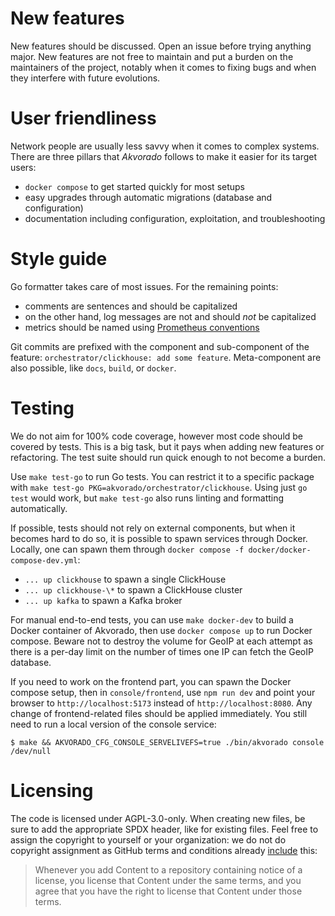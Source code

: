 # New features

New features should be discussed. Open an issue before trying anything major.
New features are not free to maintain and put a burden on the maintainers of the
project, notably when it comes to fixing bugs and when they interfere with future
evolutions.

# User friendliness

Network people are usually less savvy when it comes to complex systems. There
are three pillars that *Akvorado* follows to make it easier for its target
users:

- `docker compose` to get started quickly for most setups
- easy upgrades through automatic migrations (database and configuration)
- documentation including configuration, exploitation, and troubleshooting

# Style guide

Go formatter takes care of most issues. For the remaining points:

- comments are sentences and should be capitalized
- on the other hand, log messages are not and should *not* be capitalized
- metrics should be named using [Prometheus conventions][]

[prometheus conventions]: https://prometheus.io/docs/practices/naming/

Git commits are prefixed with the component and sub-component of the feature:
`orchestrator/clickhouse: add some feature`. Meta-component are also possible,
like `docs`, `build`, or `docker`.

# Testing

We do not aim for 100% code coverage, however most code should be covered by
tests. This is a big task, but it pays when adding new features or refactoring.
The test suite should run quick enough to not become a burden.

Use `make test-go` to run Go tests. You can restrict it to a specific package
with `make test-go PKG=akvorado/orchestrator/clickhouse`. Using just `go test`
would work, but `make test-go` also runs linting and formatting automatically.

If possible, tests should not rely on external components, but when it becomes
hard to do so, it is possible to spawn services through Docker. Locally, one
can spawn them through `docker compose -f docker/docker-compose-dev.yml`:

- `... up clickhouse` to spawn a single ClickHouse
- `... up clickhouse-\*` to spawn a ClickHouse cluster
- `... up kafka` to spawn a Kafka broker

For manual end-to-end tests, you can use `make docker-dev` to build a Docker
container of Akvorado, then use `docker compose up` to run Docker compose.
Beware not to destroy the volume for GeoIP at each attempt as there is a
per-day limit on the number of times one IP can fetch the GeoIP database.

If you need to work on the frontend part, you can spawn the Docker compose
setup, then in `console/frontend`, use `npm run dev` and point your browser to
`http://localhost:5173` instead of `http://localhost:8080`. Any change of
frontend-related files should be applied immediately. You still need to run a
local version of the console service:

```console
$ make && AKVORADO_CFG_CONSOLE_SERVELIVEFS=true ./bin/akvorado console /dev/null
```

# Licensing

The code is licensed under AGPL-3.0-only. When creating new files, be sure to
add the appropriate SPDX header, like for existing files. Feel free to assign
the copyright to yourself or your organization: we do not do copyright
assignment as GitHub terms and conditions already [include][] this:

> Whenever you add Content to a repository containing notice of a license, you
> license that Content under the same terms, and you agree that you have the
> right to license that Content under those terms.

[include]: https://docs.github.com/en/site-policy/github-terms/github-terms-of-service#6-contributions-under-repository-license
